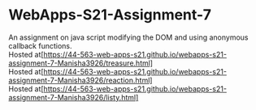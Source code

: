 # WebApps-S21-Assignment-7
An assignment on java script modifying the DOM and using anonymous callback functions.<br>
Hosted at[https://44-563-web-apps-s21.github.io/webapps-s21-assignment-7-Manisha3926/treasure.html]<br>
Hosted at[https://44-563-web-apps-s21.github.io/webapps-s21-assignment-7-Manisha3926/reaction.html]<br>
Hosted at[https://44-563-web-apps-s21.github.io/webapps-s21-assignment-7-Manisha3926/listy.html]<br>